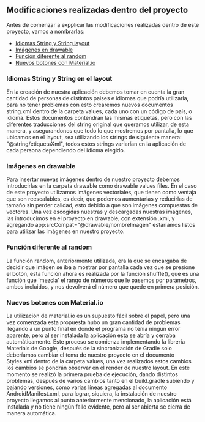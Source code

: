 ## Modificaciones realizadas dentro del proyecto
Antes de comenzar a expplicar las modificaciones realizadas dentro de este proyecto, vamos a nombrarlas: 
- [Idiomas String y String layout](#Idiomas-String-y-String-en-el-layout)
- [Imágenes en drawable](#Imágenes-en-drawable)
- [Función diferente al random](#Función-diferente-al-random)
- [Nuevos botones con Material.io](#Nuevos-botones-con-Material.io)
### Idiomas String y String en el layout
En la creación de nuestra aplicación debemos tomar en cuenta la gran cantidad de personas de distintos 
paises e idiomas que podría utilizarla, para no tener problemas con esto crearemos nuevos documentos
string.xml dentro de la carpeta values, cada uno con un código de país, o idioma.
Estos documentos contendrán las mismas etiquetas, pero con las diferentes traducciones del string 
original que queramos utilizar, de esta manera, y asegurandonos que todo lo que mostremos por pantalla, 
lo que ubicamos en el layout, sea utilizando los strings de siguiente manera: "@string/etiquetaXml", todos estos strings variarían
en la aplicación de cada persona dependiendo del idioma elegido.
### Imágenes en drawable
Para insertar nuevas imágenes dentro de nuestro proyecto debemos introducirlas en la carpeta drawable
como drawable values files. En el caso de este proyecto utilizamos imágenes vectoriales, que tienen 
como ventaja que son reescalables, es decir, que podemos aumentarlas y reducirlas de tamaño sin perder 
calidad, esto debido a que son imágenes compuestas de vectores. 
Una vez escogidas nuestras y descargadas nuestras imágenes, las introducimos en el proyecto en drawable, 
con extensión .xml, y agregando app:srcCompat="@drawable/nombreImagen" estaríamos listos para utilizar 
las imágenes en nuestro proyecto.
### Función diferente al random
La función random, anteriormente utilizada, era la que se encargaba de decidir que imágen se iba a 
mostrar por pantalla cada vez que se presione el botón, esta función ahora es realizada por la función
shuffle(), que es una función que 'mezcla' el rango de números que le pasemos por parámetros, ambos 
incluidos, y nos devolverá el número que quede en primera posición.
### Nuevos botones con Material.io
La utilización de material.io es un supuesto fácil sobre el papel, pero una vez comenzada esta propuesta
hubo un gran cantidad de problemas llegando a un punto final en donde el programa no tenía ningun error
aparente, pero al ser instalada la aplicación esta se abría y cerraba automáticamente.
Este proceso se comienza implementando la libreria Materials de Google, después de la sincronización de
Gradle solo deberíamos cambiar el tema de nuestro proyecto en el documento Styles.xml dentro de la carpeta
values, una vez realizados estos cambios los cambios se pondrán observar en el render de nuestro layout.
En este momento se realizó la primera prueba de ejecución, dando distintos problemas, después de varios
cambios tanto en el build.gradle subiendo y bajando versiones, como varias líneas agregadas al documento
AndroidManifest.xml, para lograr, siquiera, la instalación de nuestro proyecto llegamos al punto anteriormente
mencionado, la aplicación está instalada y no tiene ningún fallo evidente, pero al ser abierta se cierra de
manera automática.